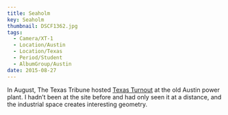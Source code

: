 ```yaml
---
title: Seaholm
key: Seaholm
thumbnail: DSCF1362.jpg
tags:
  - Camera/XT-1
  - Location/Austin
  - Location/Texas
  - Period/Student
  - AlbumGroup/Austin
date: 2015-08-27
---
```

In August, The Texas Tribune hosted [Texas Turnout](https://medium.com/the-texas-tribune/texas-voter-turnout-is-dismal-here-are-8-ways-to-improve-it-13342ff153e5) at the old Austin power plant. I hadn’t been at the site before and had only seen it at a distance, and the industrial space creates interesting geometry.
